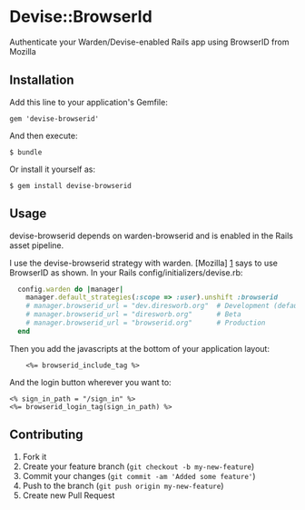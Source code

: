 # Devise::BrowserId

Authenticate your Warden/Devise-enabled Rails app using BrowserID from Mozilla

## Installation

Add this line to your application's Gemfile:

    gem 'devise-browserid'

And then execute:

    $ bundle

Or install it yourself as:

    $ gem install devise-browserid

## Usage

devise-browserid depends on warden-browserid and is enabled in the Rails
asset pipeline.

I use the devise-browserid strategy with warden. [Mozilla] [1] says to use
BrowserID as shown. In your Rails config/initializers/devise.rb:

```ruby
  config.warden do |manager|
    manager.default_strategies(:scope => :user).unshift :browserid
    # manager.browserid_url = "dev.diresworb.org"  # Development (default)
    # manager.browserid_url = "diresworb.org"      # Beta
    # manager.browserid_url = "browserid.org"      # Production
  end
```

Then you add the javascripts at the bottom of your application layout:
```erb
    <%= browserid_include_tag %>
```

And the login button wherever you want to:
```erb
<% sign_in_path = "/sign_in" %>
<%= browserid_login_tag(sign_in_path) %>
```

[1]: https://developer.mozilla.org/en/BrowserID/Primary/Developer_tips
"Mozilla BrowserID Developer Tips"

## Contributing

1. Fork it
2. Create your feature branch (`git checkout -b my-new-feature`)
3. Commit your changes (`git commit -am 'Added some feature'`)
4. Push to the branch (`git push origin my-new-feature`)
5. Create new Pull Request
